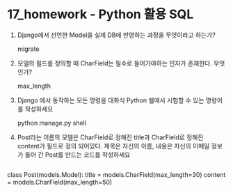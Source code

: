 # 17_homework - Python 활용 SQL

1. Django에서 선언한 Model을 실제 DB에 반영하는 과정을 무엇이라고 하는가?



   migrate



2. 모델의 필드를 정의할 때 CharField는 필수로 들어가야하는 인자가 존재한다. 무엇인가?



   max_length



3. Django 에서 동작하는 모든 명령을 대화식 Python 쉘에서 시험할 수 있는 명령어를 작성하세요



   python manage.py shell



4. Post라는 이름의 모델은 CharField로 정해진 title과 CharField로 정해진 content가 필드로 정의 되어있다. 제목은 자신의 이름, 내용은 자신의 이메일 정보가 들어 간 Post를 만드는 코드를 작성하세요



   ```python
class Post(models.Model):
    title = models.CharField(max_length=30)
    content = models.CharField(max_length=50)
   ```

